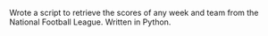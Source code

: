 Wrote a script to retrieve the scores of any week and team from the National Football League. Written in Python.
